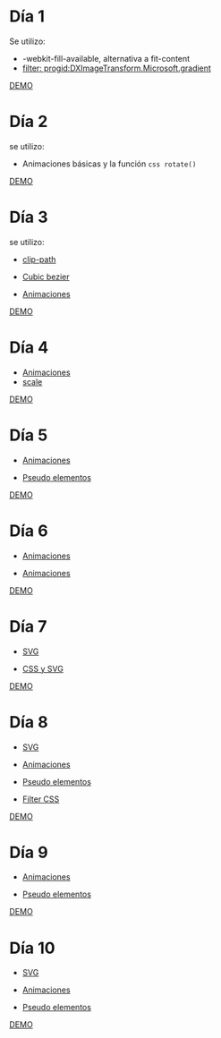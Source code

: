 # Día 1

Se utilizo:

- -webkit-fill-available, alternativa a fit-content
- [filter: progid:DXImageTransform.Microsoft.gradient](https://docs.microsoft.com/en-us/previous-versions/windows/internet-explorer/ie-developer/platform-apis/ms532997(v=vs.85))

[DEMO](https://miguelhg2351.github.io/100-days-css/01)

# Día 2

se utilizo:

- Animaciones básicas y la función ```css rotate()```

[DEMO](https://miguelhg2351.github.io/100-days-css/02)

# Día 3

se utilizo:

- [clip-path](https://developer.mozilla.org/es/docs/Web/CSS/clip-path)

- [Cubic bezier](https://developer.mozilla.org/en-US/docs/Web/CSS/easing-function)

- [Animaciones](https://developer.mozilla.org/es/docs/Web/CSS/animation)

[DEMO](https://miguelhg2351.github.io/100-days-css/03)

# Día 4

- [Animaciones](https://developer.mozilla.org/es/docs/Web/CSS/animation)
- [scale](https://developer.mozilla.org/es/docs/Web/CSS/transform-function/scale)

[DEMO](https://miguelhg2351.github.io/100-days-css/04)

# Día 5

- [Animaciones](https://developer.mozilla.org/es/docs/Web/CSS/animation)

- [Pseudo elementos](https://developer.mozilla.org/es/docs/Web/CSS/Pseudoelementos)

[DEMO](https://miguelhg2351.github.io/100-days-css/05)

# Día 6

- [Animaciones](https://developer.mozilla.org/es/docs/Web/CSS/animation)

- [Animaciones](https://developer.mozilla.org/es/docs/Web/CSS/animation)

[DEMO](https://miguelhg2351.github.io/100-days-css/06)

# Día 7

- [SVG](https://developer.mozilla.org/es/docs/Web/SVG)

- [CSS y SVG](https://developer.mozilla.org/en-US/docs/Web/SVG/Tutorial/SVG_and_CSS)

[DEMO](https://miguelhg2351.github.io/100-days-css/07)

# Día 8

- [SVG](https://developer.mozilla.org/es/docs/Web/SVG)

- [Animaciones](https://developer.mozilla.org/es/docs/Web/CSS/animation)

- [Pseudo elementos](https://developer.mozilla.org/es/docs/Web/CSS/Pseudoelementos)

- [Filter CSS](https://developer.mozilla.org/es/docs/Web/CSS/filter)

[DEMO](https://miguelhg2351.github.io/100-days-css/08)

# Día 9

- [Animaciones](https://developer.mozilla.org/es/docs/Web/CSS/animation)

- [Pseudo elementos](https://developer.mozilla.org/es/docs/Web/CSS/Pseudoelementos)


[DEMO](https://miguelhg2351.github.io/100-days-css/09)

# Día 10

- [SVG](https://developer.mozilla.org/es/docs/Web/SVG)

- [Animaciones](https://developer.mozilla.org/es/docs/Web/CSS/animation)

- [Pseudo elementos](https://developer.mozilla.org/es/docs/Web/CSS/Pseudoelementos)


[DEMO](https://miguelhg2351.github.io/100-days-css/10)
